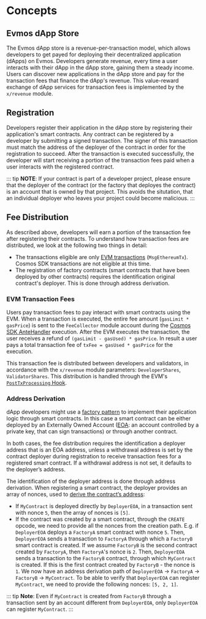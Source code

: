 <!--
order: 1
-->

# Concepts

## Evmos dApp Store

The Evmos dApp store is a revenue-per-transaction model, which allows developers
to get payed for deploying their decentralized application (dApps) on Evmos.
Developers generate revenue, every time a user interacts with their dApp in the dApp store, gaining them a steady income.
Users can discover new applications in the dApp store and pay for the transaction fees that finance the dApp's revenue.
This value-reward exchange of dApp services for transaction fees is implemented by the `x/revenue` module.

## Registration

Developers register their application in the dApp store by registering their application's smart contracts.
Any contract can be registered by a developer by submitting a signed transaction.
The signer of this transaction must match the address of the deployer of the contract
in order for the registration to succeed.
After the transaction is executed successfully,
the developer will start receiving a portion of the transaction fees paid when a user interacts with the registered contract.

::: tip
 **NOTE**: If your contract is part of a developer project, please ensure
 that the deployer of the contract (or the factory that deployes the contract) is an account
 that is owned by that project.
This avoids the situtation, that an individual deployer who leaves your project could become malicious.
:::

## Fee Distribution

As described above, developers will earn a portion of the transaction fee after registering their contracts.
To understand how transaction fees are distributed, we look at the following two things in detail:

* The transactions eligible are only [EVM transactions](https://docs.evmos.org/modules/evm/) (`MsgEthereumTx`).
Cosmos SDK transactions are not eligible at this time.
* The registration of factory contracts (smart contracts that have been deployed by other contracts)
requires the identification original contract's deployer.
This is done through address derivation.

### EVM Transaction Fees

Users pay transaction fees to pay interact with smart contracts using the EVM.
When a transaction is executed, the entire fee amount (`gasLimit * gasPrice`)
is sent to the `FeeCollector` module account
during the [Cosmos SDK AnteHandler](https://docs.cosmos.network/main/modules/auth#antehandlers) execution.
After the EVM executes the transaction, the user receives a refund of `(gasLimit - gasUsed) * gasPrice`.
In result a user pays a total transaction fee of `txFee = gasUsed * gasPrice` for the execution.

This transaction fee is distributed between developers and validators,
in accordance with the `x/revenue` module parameters: `DeveloperShares`, `ValidatorShares`.
This distribution is handled through the EVM's [`PostTxProcessing` Hook](./05_hooks.md).

### Address Derivation

dApp developers might use a [factory pattern](https://en.wikipedia.org/wiki/Factory_method_pattern)
to implement their application logic through smart contracts.
In this case a smart contract can be either deployed by an Externally Owned Account ([EOA](https://ethereum.org/en/whitepaper/#ethereum-accounts):
an account controlled by a private key, that can sign transactions) or through another contract.

In both cases, the fee distribution requires the identification a deployer address that is an EOA address,
unless a withdrawal address is set by the contract deployer during registration
to receive transaction fees for a registered smart contract.
If a withdrawal address is not set, it defaults to the deployer’s address.

The identification of the deployer address is done through address derivation.
When registering a smart contract, the deployer provides an array of nonces, used to [derive the contract’s address](https://github.com/ethereum/go-ethereum/blob/d8ff53dfb8a516f47db37dbc7fd7ad18a1e8a125/crypto/crypto.go#L107-L111):

* If `MyContract` is deployed directly by `DeployerEOA`, in a transaction sent with nonce `5`,
then the array of nonces is `[5]`.
* If the contract was created by a smart contract, through the `CREATE` opcode,
we need to provide all the nonces from the creation path.
E.g.
if `DeployerEOA` deploys a `FactoryA` smart contract with nonce `5`.
Then, `DeployerEOA` sends a transaction to `FactoryA` through which a `FactoryB` smart contract is created.
If we assume `FactoryB` is the second contract created by `FactoryA`, then `FactoryA`'s nonce is `2`.
Then, `DeployerEOA` sends a transaction to the `FactoryB` contract, through which `MyContract` is created.
If this is the first contract created by `FactoryB` - the nonce is `1`.
We now have an address derivation path of `DeployerEOA` -> `FactoryA` -> `FactoryB` -> `MyContract`.
To be able to verify that `DeployerEOA` can register `MyContract`, we need to provide the following nonces: `[5, 2, 1]`.

::: tip
**Note**: Even if `MyContract` is created from `FactoryB` through a transaction
sent by an account different from `DeployerEOA`, only `DeployerEOA` can register `MyContract`.
:::
